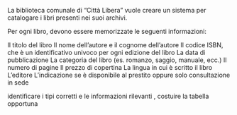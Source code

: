 

La biblioteca comunale di “Città Libera” vuole creare un sistema per catalogare i libri presenti nei suoi archivi.

Per ogni libro, devono essere memorizzate le seguenti informazioni:


Il titolo del libro
Il nome dell’autore e il cognome dell’autore
Il codice ISBN, che è un identificativo univoco per ogni edizione del libro
La data di pubblicazione
La categoria del libro (es. romanzo, saggio, manuale, ecc.)
Il numero di pagine
Il prezzo di copertina
La lingua in cui è scritto il libro
L’editore
L’indicazione se è disponibile al prestito oppure solo consultazione in sede


identificare i tipi corretti e le informazioni rilevanti , costuire la tabella opportuna
